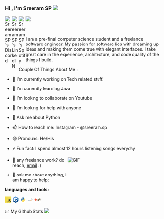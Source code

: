### Hi , I'm Sreeram SP <img src="https://media.giphy.com/media/hvRJCLFzcasrR4ia7z/giphy.gif" width="25px">

<a href="sreeram.sp🙂#7015">
  <img align="left" alt="Sreeram SP's Discord" width="22px" src="https://raw.githubusercontent.com/peterthehan/peterthehan/master/assets/discord.svg" />
</a>

<a href="https://www.linkedin.com/in/sreeram-sp-56b9aa172/">
  <img align="left" alt="Sreeram SP's LinkedIN" width="22px" src="https://raw.githubusercontent.com/peterthehan/peterthehan/master/assets/linkedin.svg" />
</a>
<a href="https://open.spotify.com/user/317ia4t32noyaalcyxzvzbhzmvxu?si=oNnr-TBzRZyjPVLUWik21A&dl_branch=1">
  <img align="left" alt="Sreeram SP's Spotify" width="22px" src="https://raw.githubusercontent.com/peterthehan/peterthehan/master/assets/spotify.svg" />
</a>

![](https://visitor-badge.glitch.me/badge?page_id=SreeramSP.SreeramSP)

<br />


I am a pre-final computer science student and a freelance software engineer. My passion for software lies with dreaming up ideas and making them come true with elegant interfaces. I take great care in the experience, architecture, and code quality of the things I build.


Couple Of Things About Me :

- 🔭 I’m currently working on Tech related stuff.
- 🌱 I’m currently learning Java
- 👯 I’m looking to collaborate on Youtube
- 🤔 I’m looking for help with anyone
- 💬 Ask me about Python
- 📫 How to reach me: Instagram - @sreeram.sp
- 😄 Pronouns: He/His
- ⚡ Fun fact: I spend almost 12 hours listening songs everyday


  <img align="right" alt="GIF" src="https://github.com/abhisheknaiidu/abhisheknaiidu/blob/master/code.gif?raw=true" width="300" height="180" />
  
- 💼 any freelance work? do reach, [email](mailto:sreeramsp1234@gmail.com) :)
- 💬 ask me about anything, i am happy to help;

**languages and tools:**  

<code><img height="20" src="https://raw.githubusercontent.com/github/explore/80688e429a7d4ef2fca1e82350fe8e3517d3494d/topics/javascript/javascript.png"></code>
<code><img height="20" src="https://raw.githubusercontent.com/github/explore/80688e429a7d4ef2fca1e82350fe8e3517d3494d/topics/cpp/cpp.png"></code>
<code><img height="20" src="https://raw.githubusercontent.com/github/explore/80688e429a7d4ef2fca1e82350fe8e3517d3494d/topics/python/python.png"></code>
<code><img height="20" src="https://raw.githubusercontent.com/github/explore/80688e429a7d4ef2fca1e82350fe8e3517d3494d/topics/mysql/mysql.png"></code>
<code><img height="20" src="https://raw.githubusercontent.com/github/explore/80688e429a7d4ef2fca1e82350fe8e3517d3494d/topics/git/git.png"></code>


📈 My Github Stats
<img src="https://github-readme-stats.vercel.app/api?username=SreeramSP&&show_icons=true&title_color=ffffff&icon_color=bb2acf&text_color=daf7dc&bg_color=151515">
